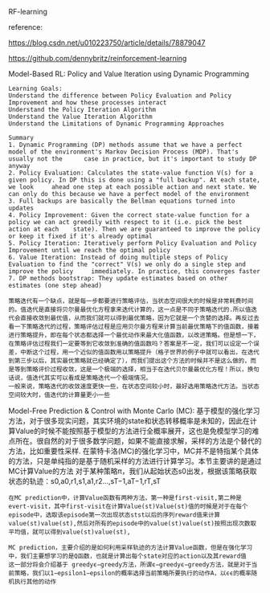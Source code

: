  RF-learning

 reference:

 https://blog.csdn.net/u010223750/article/details/78879047

 https://github.com/dennybritz/reinforcement-learning



 

Model-Based RL: Policy and Value Iteration using Dynamic Programming
	
	Learning Goals:
	Understand the difference between Policy Evaluation and Policy Improvement and how these processes interact
	Understand the Policy Iteration Algorithm
	Understand the Value Iteration Algorithm
	Understand the Limitations of Dynamic Programming Approaches

	Summary
	1. Dynamic Programming (DP) methods assume that we have a perfect model of the environment's Markov Decision Process (MDP). That's usually not the 		case in practice, but it's important to study DP anyway
	2. Policy Evaluation: Calculates the state-value function V(s) for a given policy. In DP this is done using a "full backup". At each state, we look 	ahead one step at each possible action and next state. We can only do this because we have a perfect model of the environment
	3. Full backups are basically the Bellman equations turned into updates
	4. Policy Improvement: Given the correct state-value function for a policy we can act greedily with respect to it (i.e. pick the best action at each 	state). Then we are guaranteed to improve the policy or keep it fixed if it's already optimal
	5. Policy Iteration: Iteratively perform Policy Evaluation and Policy Improvement until we reach the optimal policy
	6. Value Iteration: Instead of doing multiple steps of Policy Evaluation to find the "correct" V(s) we only do a single step and improve the policy 	immediately. In practice, this converges faster
	7. DP methods bootstrap: They update estimates based on other estimates (one step ahead)

	策略迭代有一个缺点，就是每一步都要进行策略评估，当状态空间很大的时候是非常耗费时间的。值迭代是直接将贝尔曼最优化方程拿来迭代计算的，这一点是不同于策略迭代的.所以值迭代会直接收敛到最优值，从而我们就可以得到最优策略，因为它就是一个贪婪的选择。再反过去看一下策略迭代的过程，策略评估过程是应用贝尔曼方程来计算当前最优策略下的值函数，接着进行策略提升，即在每个状态都选择一个最优动作来最大化值函数，以改进策略。但是想一下，在策略评估过程我们一定要等到它收敛到准确的值函数吗？答案是不一定，我们可以设定一个误差，中断这个过程，用一个近似的值函数用以策略提升（格子世界的例子中就可以看出，在迭代到第三步以后，其实最优策略就已经确定了），而我们提出这个方法的时候并不是这么做的，而是等到策略评价过程收敛，这是一个极端的选择，相当于在迭代贝尔曼最优化方程！所以，换句话说，值迭代其实可以看成是策略迭代一个极端情况。
	一般来说，策略迭代的收敛速度更快一些，在状态空间较小时，最好选用策略迭代方法。当状态空间较大时，值迭代的计算量更小一些


Model-Free Prediction & Control with Monte Carlo (MC):
	基于模型的强化学习方法，对于很多现实问题，其实环境的state和状态转移概率是未知的，因此在计算Value的时候不能按照基于模型的方法进行全概率展开，这也是免模型学习的难点所在。很自然的对于很多数学问题，如果不能直接求解，采样的方法是个替代的方法，比如重要性采样.
	在蒙特卡洛(MC)的强化学习中，MC并不是特指某个具体的方法，只是单纯指的是基于随机采样的方法进行计算学习。本节主要讲的是通过MC计算Value的方法
	对于某种策略π，我们从起始状态s0出发，根据该策略获取状态的轨迹：s0,a0,r1,s1,a1,r2...,sT−1,aT−1,rT,sT

	在MC prediction中，计算Value函数有两种方法，第一种是first-visit,第二种是evert-visit，其中first-visit在计算Value(st)Value(st)值的时候是对于在每个episode中，选取该episode第一次出现状态stst以后的序列reward值来计算value(st)value(st),然后对所有的episode中的value(st)value(st)按照出现次数取平均值，就可以得到value(st)value(st),

	MC prediction，主要介绍的是如何利用采样轨迹的方法计算Value函数，但是在强化学习中，我们主要想学习的是Q函数，也就是计算出每个state对应的action以及其reward值
	这一部分将会介绍基于 greedyϵ−greedy方法，所谓ϵ−greedyϵ−greedy方法，就是对于当前策略，我们以1−epsilon1−epsilon的概率选择当前策略所要执行的动作A，以ϵϵ的概率随机执行其他的动作
